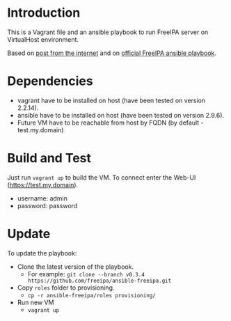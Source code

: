 # Introduction 
This is a Vagrant file and an ansible playbook to run FreeIPA server on VirtualHost environment.

Based on [post from the internet](https://medium.com/netdef/using-vagrants-ansible-provisioner-to-build-a-freeipa-server-1007fbafd595) and on [official FreeIPA ansible playbook](https://github.com/freeipa/ansible-freeipa.git).

# Dependencies
- vagrant have to be installed on host (have been tested on version 2.2.14).
- ansible have to be installed on host (have been tested on version 2.9.6).
- Future VM have to be reachable from host by FQDN (by default - test.my.domain)

# Build and Test
Just run `vagrant up` to build the VM.
To connect enter the Web-UI (https://test.my.domain).
- username: admin
- password: password

# Update
To update the playbook:
- Clone the latest version of the playbook.
  - For example: `git clone --branch v0.3.4 https://github.com/freeipa/ansible-freeipa.git`
- Copy `roles` folder to provisioning.
  - `cp -r ansible-freeipa/roles provisioning/`
- Run new VM
  - `vagrant up`
